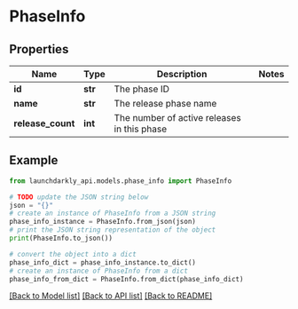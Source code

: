 # PhaseInfo


## Properties

Name | Type | Description | Notes
------------ | ------------- | ------------- | -------------
**id** | **str** | The phase ID | 
**name** | **str** | The release phase name | 
**release_count** | **int** | The number of active releases in this phase | 

## Example

```python
from launchdarkly_api.models.phase_info import PhaseInfo

# TODO update the JSON string below
json = "{}"
# create an instance of PhaseInfo from a JSON string
phase_info_instance = PhaseInfo.from_json(json)
# print the JSON string representation of the object
print(PhaseInfo.to_json())

# convert the object into a dict
phase_info_dict = phase_info_instance.to_dict()
# create an instance of PhaseInfo from a dict
phase_info_from_dict = PhaseInfo.from_dict(phase_info_dict)
```
[[Back to Model list]](../README.md#documentation-for-models) [[Back to API list]](../README.md#documentation-for-api-endpoints) [[Back to README]](../README.md)


